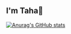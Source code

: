 ## I'm Taha👋

[![Anurag's GitHub stats](https://github-readme-stats.vercel.app/api?username=taha-khalid)](https://github.com/anuraghazra/github-readme-stats)
<!--
**taha-khalid/taha-khalid** is a ✨ _special_ ✨ repository because its `README.md` (this file) appears on your GitHub profile.

Here are some ideas to get you started:

- 🔭 I’m currently working on ...
- 🌱 I’m currently learning ...
- 👯 I’m looking to collaborate on ...
- 🤔 I’m looking for help with ...
- 💬 Ask me about ...
- 📫 How to reach me: ...
- 😄 Pronouns: ...
- ⚡ Fun fact: ...
-->
